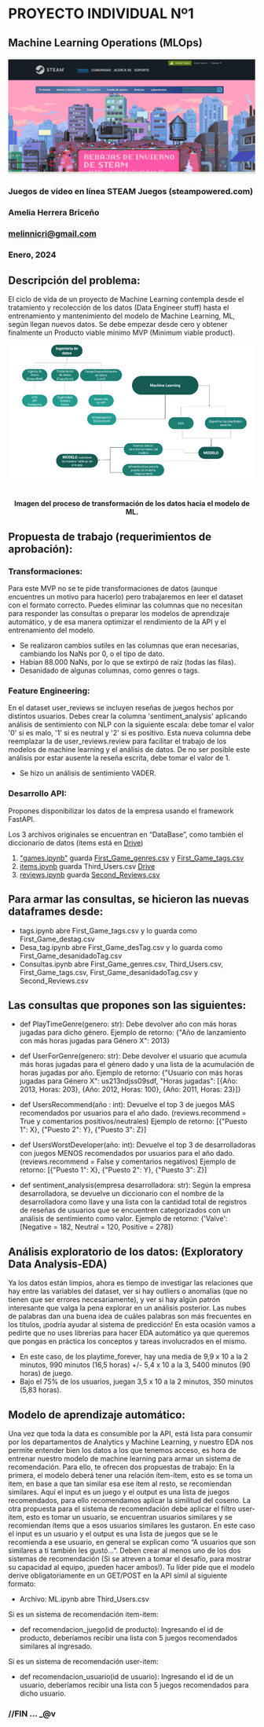 # PROYECTO INDIVIDUAL Nº1
## Machine Learning Operations (MLOps)

<p align="center"><img src="https://github.com/melinnicri/1erProyecto/blob/main/images/Steam.png"></p>


### Juegos de video en línea STEAM Juegos (steampowered.com)

### Amelia Herrera Briceño
### melinnicri@gmail.com
### Enero, 2024



## Descripción del problema: 
El ciclo de vida de un proyecto de Machine Learning contempla desde el tratamiento y recolección de los datos (Data Engineer stuff) hasta el entrenamiento y mantenimiento del modelo de Machine Learning, ML, según llegan nuevos datos.
Se debe empezar desde cero y obtener finalmente un Producto viable mínimo MVP (Minimum viable product).



<p align="center"><img src="https://github.com/melinnicri/1erProyecto/blob/main/images/DiagramaConceptualDelFlujoDeProcesos.png"></p>
<p align="center"><br/><b>Imagen del proceso de transformación de los datos hacia el modelo de ML.</b></span></p>


## Propuesta de trabajo (requerimientos de aprobación):
### Transformaciones:
Para este MVP no se te pide transformaciones de datos (aunque encuentres un motivo para hacerlo) pero trabajaremos en leer el dataset con el formato correcto. Puedes eliminar las columnas que no necesitan para responder las consultas o preparar los modelos de aprendizaje automático, y de esa manera optimizar el rendimiento de la API y el entrenamiento del modelo.

- Se realizaron cambios sutiles en las columnas que eran necesarias, cambiando los NaNs por 0, o el tipo de dato.
- Habían 88.000 NaNs, por lo que se extirpó de raíz (todas las filas).
- Desanidado de algunas columnas, como genres o tags.

### Feature Engineering:
En el dataset user_reviews se incluyen reseñas de juegos hechos por distintos usuarios. Debes crear la columna 'sentiment_analysis' aplicando análisis de sentimiento con NLP con la siguiente escala: debe tomar el valor '0' si es malo, '1' si es neutral y '2' si es positivo. Esta nueva columna debe reemplazar la de user_reviews.review para facilitar el trabajo de los modelos de machine learning y el análisis de datos. De no ser posible este análisis por estar ausente la reseña escrita, debe tomar el valor de 1.

- Se hizo un análisis de sentimiento VADER.

### Desarrollo API:
Propones disponibilizar los datos de la empresa usando el framework FastAPI.

Los 3 archivos originales se encuentran en “DataBase”, como también el diccionario de datos (items está en [Drive](https://drive.google.com/file/d/1RjeZFwJ00dQ1Kt99STR8KOYtnTTyVqkj/view?usp=drive_link))
1) ["games.ipynb"]([https://github.com/melinnicri/1erProyecto/blob/main/games.ipynb]) guarda [First_Game_genres.csv]([https://github.com/melinnicri/1erProyecto/blob/main/First_Game_genres.csv]) y [First_Game_tags.csv]([https://github.com/melinnicri/1erProyecto/blob/main/First_Game_tags.csv])
2) [items.ipynb]([https://github.com/melinnicri/1erProyecto/blob/main/items.ipynb]) guarda Third_Users.csv [Drive](https://drive.google.com/drive/folders/1by8sjGzQGZSmVgVA7kMcuJH0QTlOE2kt?usp=drive_link)
3) [reviews.ipynb]([https://github.com/melinnicri/1erProyecto/blob/main/reviews.ipynb]) guarda [Second_Reviews.csv]([https://github.com/melinnicri/1erProyecto/blob/main/Second_Reviews.csv])

## Para armar las consultas, se hicieron las nuevas dataframes desde:
- tags.ipynb abre First_Game_tags.csv y lo guarda como First_Game_destag.csv
- Desa_tag.ipynb abre First_Game_desTag.csv y lo guarda como First_Game_desanidadoTag.csv
- Consultas.ipynb abre First_Game_genres.csv, Third_Users.csv, First_Game_tags.csv, First_Game_desanidadoTag.csv y Second_Reviews.csv

## Las consultas que propones son las siguientes:
- def PlayTimeGenre(genero: str): Debe devolver año con más horas jugadas para dicho género.
Ejemplo de retorno: {"Año de lanzamiento con más horas jugadas para Género X": 2013}

- def UserForGenre(genero: str): Debe devolver el usuario que acumula más horas jugadas para el género dado y una lista de la acumulación de horas jugadas por año.
Ejemplo de retorno: {"Usuario con más horas jugadas para Género X": us213ndjss09sdf, "Horas jugadas": [{Año: 2013, Horas: 203}, {Año: 2012, Horas: 100}, {Año: 2011, Horas: 23}]}

- def UsersRecommend(año : int): Devuelve el top 3 de juegos MÁS recomendados por usuarios para el año dado. (reviews.recommend = True y comentarios positivos/neutrales)
Ejemplo de retorno: [{"Puesto 1": X}, {"Puesto 2": Y}, {"Puesto 3": Z}]

- def UsersWorstDeveloper(año: int): Devuelve el top 3 de desarrolladoras con juegos MENOS recomendados por usuarios para el año dado. (reviews.recommend = False y comentarios negativos)
Ejemplo de retorno: [{"Puesto 1": X}, {"Puesto 2": Y}, {"Puesto 3": Z}]

- def sentiment_analysis(empresa desarrolladora: str): Según la empresa desarrolladora, se devuelve un diccionario con el nombre de la desarrolladora como llave y una lista con la cantidad total de registros de reseñas de usuarios que se encuentren categorizados con un análisis de sentimiento como valor.
Ejemplo de retorno: {'Valve': [Negative = 182, Neutral = 120, Positive = 278]}

## Análisis exploratorio de los datos: (Exploratory Data Analysis-EDA)
Ya los datos están limpios, ahora es tiempo de investigar las relaciones que hay entre las variables del dataset, ver si hay outliers o anomalías (que no tienen que ser errores necesariamente), y ver si hay algún patrón interesante que valga la pena explorar en un análisis posterior. Las nubes de palabras dan una buena idea de cuáles palabras son más frecuentes en los títulos, ¡podría ayudar al sistema de predicción! En esta ocasión vamos a pedirte que no uses librerías para hacer EDA automático ya que queremos que pongas en práctica los conceptos y tareas involucrados en el mismo.

- En este caso, de los playtime_forever, hay una media de 9,9 x 10 a la 2 minutos, 990 minutos (16,5 horas) +/- 5,4 x 10 a la 3, 5400 minutos (90 horas) de juego.
- Bajo el 75% de los usuarios, juegan 3,5 x 10 a la 2 minutos, 350 minutos (5,83 horas).

## Modelo de aprendizaje automático:
Una vez que toda la data es consumible por la API, está lista para consumir por los departamentos de Analytics y Machine Learning, y nuestro EDA nos permite entender bien los datos a los que tenemos acceso, es hora de entrenar nuestro modelo de machine learning para armar un sistema de recomendación. Para ello, te ofrecen dos propuestas de trabajo: En la primera, el modelo deberá tener una relación ítem-ítem, esto es se toma un item, en base a que tan similar esa ese ítem al resto, se recomiendan similares. Aquí el input es un juego y el output es una lista de juegos recomendados, para ello recomendamos aplicar la similitud del coseno. La otra propuesta para el sistema de recomendación debe aplicar el filtro user-item, esto es tomar un usuario, se encuentran usuarios similares y se recomiendan ítems que a esos usuarios similares les gustaron. En este caso el input es un usuario y el output es una lista de juegos que se le recomienda a ese usuario, en general se explican como “A usuarios que son similares a tí también les gustó…”. Deben crear al menos uno de los dos sistemas de recomendación (Si se atreven a tomar el desafío, para mostrar su capacidad al equipo, ¡pueden hacer ambos!). Tu líder pide que el modelo derive obligatoriamente en un GET/POST en la API símil al siguiente formato:

- Archivo: ML.ipynb abre Third_Users.csv

Si es un sistema de recomendación item-item:
- def recomendacion_juego(id de producto): Ingresando el id de producto, deberíamos recibir una lista con 5 juegos recomendados similares al ingresado. 

Si es un sistema de recomendación user-item:
- def recomendacion_usuario(id de usuario): Ingresando el id de un usuario, deberíamos recibir una lista con 5 juegos recomendados para dicho usuario.
### //FIN … _@v ###
